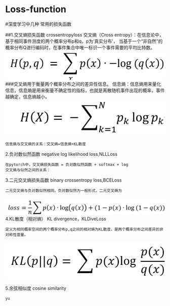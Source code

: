 # Loss-function
#深度学习中几种 常用的损失函数

##1.交叉熵损失函数 crossentropyloss
    交叉熵（Cross entropy）：在信息论中，基于相同事件测度的两个概率分布p和q，p为‘真实分布’，
    当基于一个“非自然”的概率分布Q进行编码时，在事件集合中唯一标识一个事件需要的平均比特数。
  ![image](images\cross_entropy.png)
  ###交叉熵用于衡量两个概率分布之间的差异性信息。
    信息熵：信息熵用来量化信息，信息熵是用来衡量不确定性的指标，也就是离散随机事件出现的概率，事件越确定，信息熵越小。
  ![image](images\entropy.png)

    信息熵与交叉熵的关系：交叉熵=信息熵+KL散度

2.负对数似然函数 negative log likelihood loss,NLLLoss

    在pytorch中，交叉熵损失函数 = 负对数似然函数 + softmax + log
    交叉熵与似然之间的关系：

3.二元交叉熵损失函数 binary crossentropy loss,BCELoss
 
    二元交叉熵与负对数似然相同，负对数似然为一般形式，二元交叉熵为
  ![image](images\BCELoss.png)
4.KL散度（相对熵） KL divergence，KLDiveLoss

    定义为相同概率空间的两个概率分布p,q之间的相对熵为KL散度，是两个概率分布之间差异的非对称性度量。
   ![image](images\KL_divegence.png)
   
5.余弦相似度 cosine similarity

    yu
